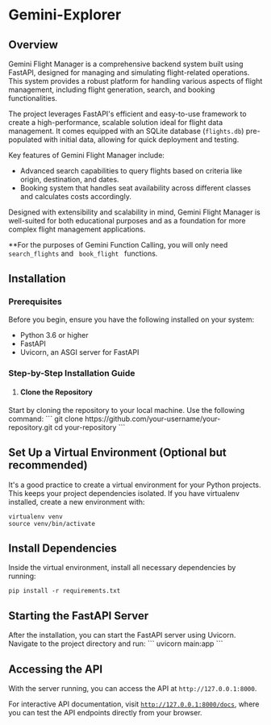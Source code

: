 # Gemini-Explorer
<h2> Overview </h2>
Gemini Flight Manager is a comprehensive backend system built using FastAPI, designed for managing and simulating flight-related operations. This system provides a robust platform for handling various aspects of flight management, including flight generation, search, and booking functionalities.

The project leverages FastAPI's efficient and easy-to-use framework to create a high-performance, scalable solution ideal for flight data management. It comes equipped with an SQLite database (<code>flights.db</code>) pre-populated with initial data, allowing for quick deployment and testing.

Key features of Gemini Flight Manager include:
<ul>
<li>Advanced search capabilities to query flights based on criteria like origin, destination, and dates.</li>
<li>Booking system that handles seat availability across different classes and calculates costs accordingly.</li>
</ul>

Designed with extensibility and scalability in mind, Gemini Flight Manager is well-suited for both educational purposes and as a foundation for more complex flight management applications.

**For the purposes of Gemini Function Calling, you will only need <code>search_flights</code> and <code> book_flight </code> functions.

<h2> Installation </h2>
<h3> Prerequisites </h3>
Before you begin, ensure you have the following installed on your system:

<ul>
  <li>Python 3.6 or higher</li>
  <li>FastAPI</li>
  <li>Uvicorn, an ASGI server for FastAPI</li>
</ul>

<h3> Step-by-Step Installation Guide </h3>
<ol>
  <li><h4> Clone the Repository </h4></li>
</ol>
Start by cloning the repository to your local machine. Use the following command:
```
git clone https://github.com/your-username/your-repository.git
cd your-repository
```
<h2> Set Up a Virtual Environment (Optional but recommended) </h2>
It's a good practice to create a virtual environment for your Python projects. This keeps your project dependencies isolated. If you have virtualenv installed, create a new environment with:

```
virtualenv venv
source venv/bin/activate
```
<h2> Install Dependencies </h2>
Inside the virtual environment, install all necessary dependencies by running:

```
pip install -r requirements.txt
```

<h2> Starting the FastAPI Server </h2>
After the installation, you can start the FastAPI server using Uvicorn. Navigate to the project directory and run:
```
uvicorn main:app
```
<h2> Accessing the API </h2>
With the server running, you can access the API at <code>http://127.0.0.1:8000</code>.

For interactive API documentation, visit <code>http://127.0.0.1:8000/docs</code>, where you can test the API endpoints directly from your browser.
